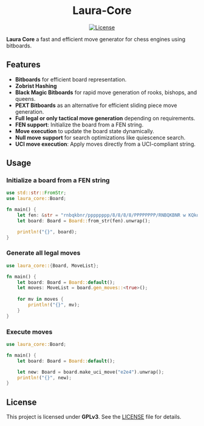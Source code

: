 # <div align="center"> Laura-Core</div>

<div  align="center"> 

[![License][license-badge]][license-link]

</div>

**Laura Core** a fast and efficient move generator for chess engines using bitboards.

## Features
- **Bitboards** for efficient board representation.  
- **Zobrist Hashing** 
- **Black Magic Bitboards** for rapid move generation of rooks, bishops, and queens.  
- **PEXT Bitboards** as an alternative for efficient sliding piece move generation.  
- **Full legal or only tactical move generation** depending on requirements.  
- **FEN support**: Initialize the board from a FEN string.  
- **Move execution** to update the board state dynamically.  
- **Null move support** for search optimizations like quiescence search.  
- **UCI move execution**: Apply moves directly from a UCI-compliant string.

## **Usage**

### **Initialize a board from a FEN string**

```rust
use std::str::FromStr;
use laura_core::Board;

fn main() {
    let fen: &str = "rnbqkbnr/pppppppp/8/8/8/8/PPPPPPPP/RNBQKBNR w KQkq - 0 1";
    let board: Board = Board::from_str(fen).unwrap();

    println!("{}", board);
}
```

### **Generate all legal moves**
```rust 
use laura_core::{Board, MoveList};

fn main() {
	let board: Board = Board::default();
    let moves: MoveList = board.gen_moves::<true>();
    
    for mv in moves {
        println!("{}", mv);
    }
}
```

### **Execute moves**
```rust
use laura_core::Board;

fn main() {
    let board: Board = Board::default();

    let new: Board = board.make_uci_move("e2e4").unwrap();
    println!("{}", new);
}
```

## **License**

This project is licensed under **GPLv3**. See the [LICENSE][license-link] file for details.

[license-link]:https://github.com/hanstibberio/Laura/blob/master/LICENSE

[license-badge]:https://img.shields.io/github/license/hanstibberio/laura?style=for-the-badge&label=license&color=success